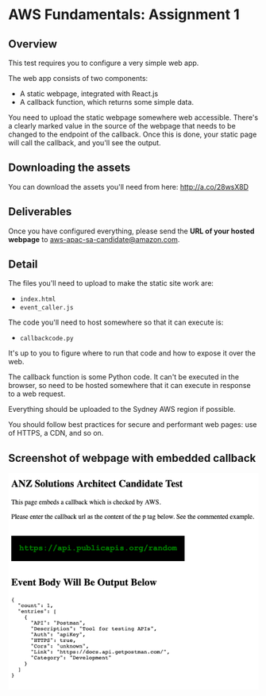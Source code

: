 # AWS Fundamentals: Assignment 1

## Overview

This test requires you to configure a very simple web app.

The web app consists of two components:

  - A static webpage, integrated with React.js
  - A callback function, which returns some simple data.

You need to upload the static webpage somewhere web accessible. There's a clearly marked value in the source of the webpage that needs to be changed to the endpoint of the callback. Once this is done, your static page will call the callback, and you'll see the output.

## Downloading the assets

You can download the assets you'll need from here: <http://a.co/28wsX8D>

## Deliverables

Once you have configured everything, please send the **URL of your hosted webpage** to <aws-apac-sa-candidate@amazon.com>.

## Detail

The files you'll need to upload to make the static site work are:

  - `index.html`
  - `event_caller.js`

The code you'll need to host somewhere so that it can execute is:

  - `callbackcode.py`

It's up to you to figure where to run that code and how to expose it over the web.

The callback function is some Python code. It can't be executed in the browser, so need to be hosted somewhere that it can execute in response to a web request.

Everything should be uploaded to the Sydney AWS region if possible.

You should follow best practices for secure and performant web pages: use of HTTPS, a CDN, and so on.

## Screenshot of webpage with embedded callback

![example embedded callback](example-embedded-callback.png)
